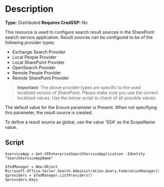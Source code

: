 # Description

**Type:** Distributed
**Requires CredSSP:** No

This resource is used to configure search result sources in the SharePoint
search service application. Result sources can be configured to be of the
following provider types:

* Exchange Search Provider
* Local People Provider
* Local SharePoint Provider
* OpenSearch Provider
* Remote People Provider
* Remote SharePoint Provider

> **Important:**
> The above provider types are specific to the used localized version of SharePoint.
> Please make sure you use the correct localized values. Use the below script to
> check of all possible values.

The default value for the Ensure parameter is Present. When not specifying this
parameter, the result source is created.

To define a result source as global, use the value 'SSA' as the ScopeName
value.

## Script

```
$serviceApp = Get-SPEnterpriseSearchServiceApplication -Identity "SearchServiceAppName"

$fedManager = New-Object Microsoft.Office.Server.Search.Administration.Query.FederationManager($serviceApp)
$providers = $fedManager.ListProviders()
$providers.Keys
```
